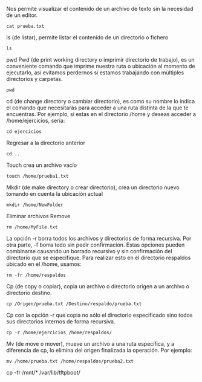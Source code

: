 Nos permite visualizar el contenido de un archivo de texto sin la necesidad de un editor.
```
cat prueba.txt
```

ls (de listar), permite listar el contenido de un directorio o fichero
```
ls
```

pwd Pwd (de print working directory o imprimir directorio de trabajo), es un conveniente comando que imprime nuestra ruta o ubicación al momento de ejecutarlo, así evitamos perdernos si estamos trabajando con múltiples directorios y carpetas.
```
pwd
```


cd (de change directory o cambiar directorio), es como su nombre lo indica el comando que necesitarás para acceder a una ruta distinta de la que te encuentras. Por ejemplo, si estas en el directorio /home y deseas acceder a /home/ejercicios, seria:
```
cd ejercicios
```
Regresar a la directorio anterior
```
cd ..
```

Touch crea un archivo vacío
```
touch /home/prueba1.txt
```

Mkdir (de make directory o crear directorio), crea un directorio nuevo tomando en cuenta la ubicación actual
```
mkdir /home/NewFolder
```

Eliminar archivos Remove
```
rm /home/MyFile.txt
```

La opción -r borra todos los archivos y directorios de forma recursiva. Por otra parte, -f borra todo sin pedir confirmación. Estas opciones pueden combinarse causando un borrado recursivo y sin confirmación del directorio que se especifique. Para realizar esto en el directorio respaldos ubicado en el /home, usamos:
```
rm -fr /home/respaldos
```



Cp (de copy o copiar), copia un archivo o directorio origen a un archivo o directorio destino. 
```
cp /Origen/prueba.txt /Destino/respaldo/prueba.txt
```

Cp con la opción -r que copia no sólo el directorio especificado sino todos sus directorios internos de forma recursiva.
```
cp -r /home/ejercicios /home/respaldos/
```

Mv (de move o mover), mueve un archivo a una ruta específica, y a diferencia de cp, lo elimina del origen finalizada la operación. Por ejemplo:
```
mv /home/prueba.txt /home/respaldos/prueba2.txt
```
cp -fr /mnt/* /var/lib/tftpboot/
